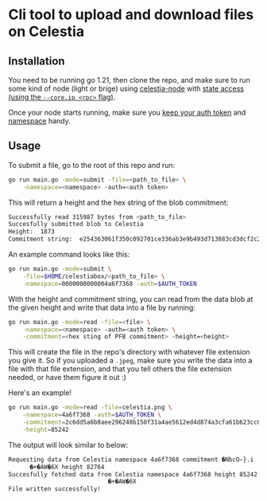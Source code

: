 # Cli tool to upload and download files on Celestia

## Installation

You need to be running go 1.21, then clone the repo, and make sure to run some kind of node (light or brige) using [celestia-node](https://github.com/celestiaorg/celestia-node/tree/main) with [state access (using the `--core.ip <rpc>` flag)](https://docs.celestia.org/developers/node-tutorial#connect-to-a-public-core-endpoint).

Once your node starts running, make sure you [keep your auth token](https://docs.celestia.org/developers/node-tutorial#auth-token) and [namespace](https://celestiaorg.github.io/celestia-app/specs/namespace.html) handy.

## Usage

To submit a file, go to the root of this repo and run:

```sh
go run main.go -mode=submit -file=<path_to_file> \
    -namespace=<namespace> -auth=<auth token>
```

This will return a height and the hex string of the blob commitment:

```sh
Successfully read 315987 bytes from <path_to_file>
Succesfully submitted blob to Celestia
Height:  1873
Commitment string:  e254363061f350c092701ce336ab3e9b493d713883cd3dcf2c271760e9318eb1
```

An example command looks like this:

```sh
go run main.go -mode=submit \
    -file=$HOME/celestiabox/<path_to_file> \
    -namespace=0000000000004a6f7368 -auth=$AUTH_TOKEN
```

With the height and commitment string, you can read from the data blob at the given height and write that data into a file by running:

```sh
go run main.go -mode=read -file=<file> \
    -namespace=<namespace> -auth=<auth token> \
    -commitment=<hex sting of PFB commitment> -height=<height>
```

This will create the file in the repo's directory with whatever file extension you give it. So if you uploaded a `.jpeg`, make sure you write the data into a file with that file extension, and that you tell others the file extension needed, or have them figure it out :)

Here's an example!

```sh
go run main.go -mode=read -file=celestia.png \
    -namespace=4a6f7368 -auth=$AUTH_TOKEN \
    -commitment=2c6dd5a6b8aee296248b150f31a4ae5612ed4d874a3cfa61b623cc03e5a81caf \
    -height=85242
```

The output will look similar to below:

```sh
Requesting data from Celestia namespace 4a6f7368 commitment �NbcO̵}.i
      �+�AW�6X height 82764
Succesfully fetched data from Celestia namespace 4a6f7368 height 85242 commitment �NbcO̵}.i
                            �+�AW�6X
File written successfully!
```
